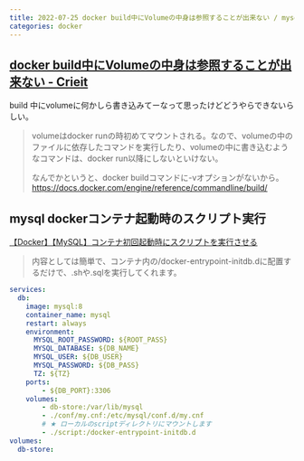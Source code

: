 ```yaml
---
title: 2022-07-25 docker build中にVolumeの中身は参照することが出来ない / mysql dockerコンテナ起動時のスクリプト実行
categories: docker
---
```


## [docker build中にVolumeの中身は参照することが出来ない - Crieit](https://crieit.net/posts/docker-build-volume)

build 中にvolumeに何かしら書き込みてーなって思ったけどどうやらできないらしい。

> volumeはdocker runの時初めてマウントされる。なので、volumeの中のファイルに依存したコマンドを実行したり、volumeの中に書き込むようなコマンドは、docker run以降にしないといけない。
>
> なんでかというと、docker buildコマンドに-vオプションがないから。
> <https://docs.docker.com/engine/reference/commandline/build/>

## mysql dockerコンテナ起動時のスクリプト実行

[【Docker】【MySQL】コンテナ初回起動時にスクリプトを実行させる](https://zenn.dev/re24_1986/articles/978801ae092498)

> 内容としては簡単で、コンテナ内の/docker-entrypoint-initdb.dに配置するだけで、.shや.sqlを実行してくれます。

```yml
services:
  db:
    image: mysql:8
    container_name: mysql
    restart: always
    environment:
      MYSQL_ROOT_PASSWORD: ${ROOT_PASS}
      MYSQL_DATABASE: ${DB_NAME}
      MYSQL_USER: ${DB_USER}
      MYSQL_PASSWORD: ${DB_PASS}
      TZ: ${TZ}
    ports:
        - ${DB_PORT}:3306
    volumes:
        - db-store:/var/lib/mysql
        - ./conf/my.cnf:/etc/mysql/conf.d/my.cnf
        # ★ ローカルのscriptディレクトリにマウントします
        - ./script:/docker-entrypoint-initdb.d 
volumes:
  db-store:
```
